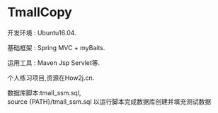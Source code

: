 # TmallCopy

开发环境 : Ubuntu16.04.     

基础框架 : Spring MVC + myBaits.      

运用工具 : Maven Jsp Servlet等.

个人练习项目,资源在How2j.cn.

数据库脚本:tmall_ssm.sql,          
        source {PATH}/tmall_ssm.sql 以运行脚本完成数据库创建并填充测试数据
